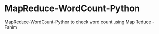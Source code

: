 # MapReduce-WordCount-Python
MapReduce-WordCount-Python to check word count using Map Reduce - Fahim
